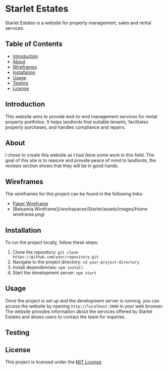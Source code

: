 # Starlet Estates

Starlet Estates is a website for property management, sales and rental services.

## Table of Contents

- [Introduction](#introduction)
- [About](#about)
- [Wireframes](#wireframes)
- [Installation](#installation)
- [Usage](#usage)
- [Testing](testing)
- [License](#license)

## Introduction

This website aims to provide end-to-end management services for rental property portfolios. It helps landlords find suitable tenants, facilitates property purchases, and handles compliance and repairs.

## About

I chose to create this website as I had done some work in this field.
The goal of this site is to reasure and provide peace of mind to landlords, the reviews section shows that they will be in good hands.

## Wireframes

The wireframes for this project can be found in the following links:

- [Paper Wireframe](../images/paperwireframes.jpg)
- [Balsamiq Wireframe](/workspaces/Starlet/assets/images/Home wireframe.png)

## Installation

To run the project locally, follow these steps:

1. Clone the repository: `git clone https://github.com/your/repository.git`
2. Navigate to the project directory: `cd your-project-directory`
3. Install dependencies: `npm install`
4. Start the development server: `npm start`

## Usage

Once the project is set up and the development server is running, you can access the website by opening `http://localhost:3000` in your web browser. The website provides information about the services offered by Starlet Estates and allows users to contact the team for inquiries.

## Testing



## License

This project is licensed under the [MIT License](LICENSE).
